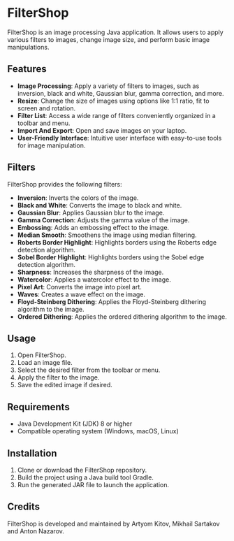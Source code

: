 # FilterShop

FilterShop is an image processing Java application. It allows users to apply various filters to images, change image size, and perform basic image manipulations.

## Features

- **Image Processing**: Apply a variety of filters to images, such as inversion, black and white, Gaussian blur, gamma correction, and more.
- **Resize**: Change the size of images using options like 1:1 ratio, fit to screen and rotation.
- **Filter List**: Access a wide range of filters conveniently organized in a toolbar and menu.
- **Import And Export**: Open and save images on your laptop. 
- **User-Friendly Interface**: Intuitive user interface with easy-to-use tools for image manipulation.

## Filters

FilterShop provides the following filters:

- **Inversion**: Inverts the colors of the image.
- **Black and White**: Converts the image to black and white.
- **Gaussian Blur**: Applies Gaussian blur to the image.
- **Gamma Correction**: Adjusts the gamma value of the image.
- **Embossing**: Adds an embossing effect to the image.
- **Median Smooth**: Smoothens the image using median filtering.
- **Roberts Border Highlight**: Highlights borders using the Roberts edge detection algorithm.
- **Sobel Border Highlight**: Highlights borders using the Sobel edge detection algorithm.
- **Sharpness**: Increases the sharpness of the image.
- **Watercolor**: Applies a watercolor effect to the image.
- **Pixel Art**: Converts the image into pixel art.
- **Waves**: Creates a wave effect on the image.
- **Floyd-Steinberg Dithering**: Applies the Floyd-Steinberg dithering algorithm to the image.
- **Ordered Dithering**: Applies the ordered dithering algorithm to the image.

## Usage

1. Open FilterShop.
2. Load an image file.
3. Select the desired filter from the toolbar or menu.
4. Apply the filter to the image.
5. Save the edited image if desired.

## Requirements

- Java Development Kit (JDK) 8 or higher
- Compatible operating system (Windows, macOS, Linux)

## Installation

1. Clone or download the FilterShop repository.
2. Build the project using a Java build tool Gradle.
3. Run the generated JAR file to launch the application.

## Credits

FilterShop is developed and maintained by Artyom Kitov, Mikhail Sartakov and Anton Nazarov.